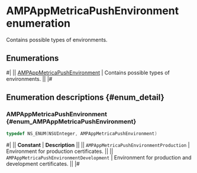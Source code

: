 # AMPAppMetricaPushEnvironment enumeration

Contains possible types of environments.

## Enumerations

#|
|| [AMPAppMetricaPushEnvironment](#enum_AMPAppMetricaPushEnvironment) | Contains possible types of environments. ||
|#

## Enumeration descriptions {#enum_detail}

### AMPAppMetricaPushEnvironment {#enum_AMPAppMetricaPushEnvironment}

```objectivec translate=no
typedef NS_ENUM(NSUInteger, AMPAppMetricaPushEnvironment)
```

#|
|| **Constant** | **Description** ||
|| `AMPAppMetricaPushEnvironmentProduction` | Environment for production certificates. ||
|| `AMPAppMetricaPushEnvironmentDevelopment` | Environment for production and development certificates. ||
|#
